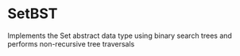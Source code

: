 # SetBST
Implements the Set abstract data type using binary search trees and performs non-recursive tree traversals
